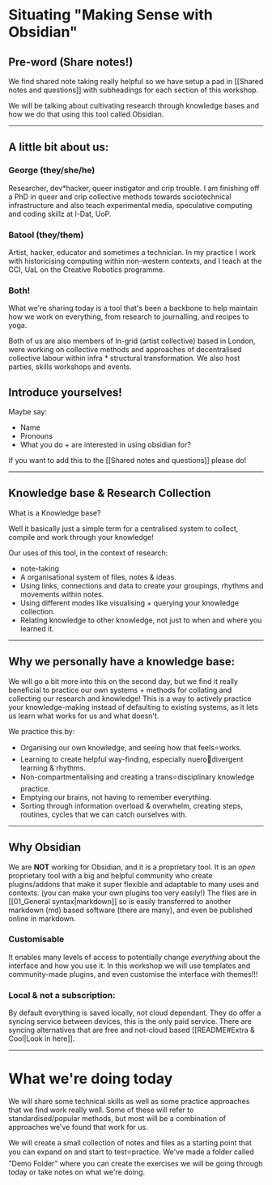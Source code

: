 # Situating "Making Sense with Obsidian"

## Pre-word (Share notes!)

We find shared note taking really helpful so we have setup a pad in [[Shared notes and questions]] with subheadings for each section of this workshop.

We will be talking about cultivating research through knowledge bases and how we do that using this tool called Obsidian. 

---
## A little bit about us:

### George (they/she/he)
Researcher, dev\*hacker, queer instigator and crip trouble. I am finishing off a PhD in queer and crip collective methods towards sociotechnical infrastructure and also teach experimental media, speculative computing and coding skillz at I-Dat, UoP. 
### Batool (they/them)
Artist, hacker, educator and sometimes a technician. In my practice I work with historicising computing within non-western contexts, and I teach at the CCI, UaL on the Creative Robotics programme. 

### Both!
What we're sharing today is a tool that's been a backbone to help maintain how we work on everything, from research to journalling, and recipes to yoga.

Both of us are also members of In-grid (artist collective) based in London, were working on collective methods and approaches of decentralised collective labour within infra \* structural transformation. We also host parties, skills workshops and events.

## Introduce yourselves!

Maybe say:
- Name
- Pronouns
- What you do + are interested in using obsidian for?

If you want to add this to the [[Shared notes and questions]] please do!

---
## Knowledge base & Research Collection

What is a Knowledge base? 

Well it basically just a simple term for a centralised system to collect, compile and work through your knowledge!

Our uses of this tool, in the context of research:
- note-taking
- A organisational system of files, notes & ideas.
- Using links, connections and data to create your groupings, rhythms and movements within notes. 
- Using different modes like visualising + querying your knowledge collection. 
- Relating knowledge to other knowledge, not just to when and where you learned it.

---
## Why we personally have a knowledge base:

We will go a bit more into this on the second day, but we find it really beneficial to practice our own systems + methods for collating and collecting our research and knowledge! This is a way to actively practice your knowledge-making instead of defaulting to existing systems, as it lets us learn what works for us and what doesn't.

We practice this by:
- Organising our own knowledge, and seeing how that feels⭐works.
- Learning to create helpful way-finding, especially nuero🍮divergent learning & rhythms.
- Non-compartmentalising and creating a trans⭐disciplinary knowledge practice.
- Emptying our brains, not having to remember everything.
- Sorting through information overload & overwhelm, creating steps, routines, cycles that we can catch ourselves with.

---

## Why Obsidian
We are **NOT** working for Obsidian, and it is a proprietary tool. It is an _open_ proprietary tool with a big and helpful community who create plugins/addons that make it super flexible and adaptable to many uses and contexts. (you can make your own plugins too very easily!) The files are in [[01_General syntax|markdown]] so is easily transferred to another markdown (md) based software (there are many), and even be published online in markdown.

### Customisable
It enables many levels of access to potentially change _everything_ about the interface and how you use it. In this workshop we will use templates and community-made plugins, and even customise the interface with themes!!!

### Local & not a subscription:
By default everything is saved locally, not cloud dependant. They do offer a syncing service between devices, this is the only paid service. There are syncing alternatives that are free and not-cloud based [[README#Extra & Cool|Look in here]].

---
# What we're doing today

We will share some technical skills as well as some practice approaches that we find work really well. Some of these will refer to standardised/popular methods, but most will be a combination of approaches we've found that work for us. 

We will create a small collection of notes and files as a starting point that you can expand on and start to test⭐practice. We've made a folder called "Demo Folder" where you can create the exercises we will be going through today or take notes on what we're doing. 





